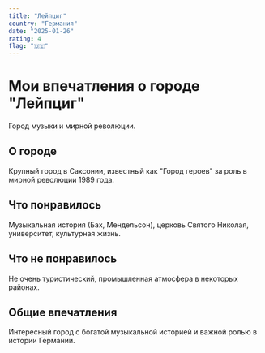 ```yaml
---
title: "Лейпциг"
country: "Германия"
date: "2025-01-26"
rating: 4
flag: "🇩🇪"
---
```


# Мои впечатления о городе "Лейпциг"

Город музыки и мирной революции.

## О городе

Крупный город в Саксонии, известный как "Город героев" за роль в мирной революции 1989 года.

## Что понравилось

Музыкальная история (Бах, Мендельсон), церковь Святого Николая, университет, культурная жизнь.

## Что не понравилось

Не очень туристический, промышленная атмосфера в некоторых районах.

## Общие впечатления

Интересный город с богатой музыкальной историей и важной ролью в истории Германии.
